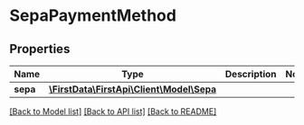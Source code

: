# SepaPaymentMethod

## Properties
Name | Type | Description | Notes
------------ | ------------- | ------------- | -------------
**sepa** | [**\FirstData\FirstApi\Client\Model\Sepa**](Sepa.md) |  | 

[[Back to Model list]](../README.md#documentation-for-models) [[Back to API list]](../README.md#documentation-for-api-endpoints) [[Back to README]](../README.md)


